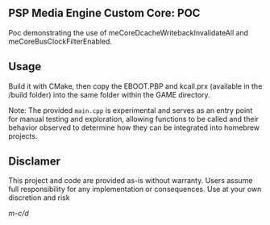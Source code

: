 ## PSP Media Engine Custom Core: POC

Poc demonstrating the use of meCoreDcacheWritebackInvalidateAll and meCoreBusClockFilterEnabled.

## Usage
Build it with CMake, then copy the EBOOT.PBP and kcall.prx (available in the /build folder) into the same folder within the GAME directory.  

Note: The provided `main.cpp` is experimental and serves as an entry point for manual testing and exploration, allowing functions to be called and their behavior observed to determine how they can be integrated into homebrew projects.

## Disclamer
This project and code are provided as-is without warranty. Users assume full responsibility for any implementation or consequences. Use at your own discretion and risk


*m-c/d*
